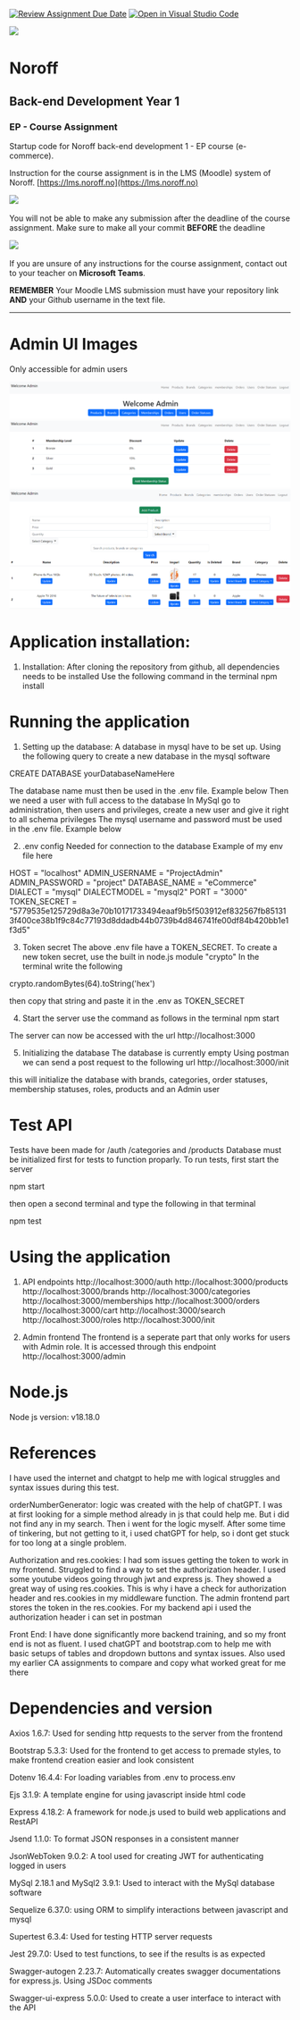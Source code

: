 [![Review Assignment Due Date](https://classroom.github.com/assets/deadline-readme-button-24ddc0f5d75046c5622901739e7c5dd533143b0c8e959d652212380cedb1ea36.svg)](https://classroom.github.com/a/zN7EOVUc)
[![Open in Visual Studio Code](https://classroom.github.com/assets/open-in-vscode-718a45dd9cf7e7f842a935f5ebbe5719a5e09af4491e668f4dbf3b35d5cca122.svg)](https://classroom.github.com/online_ide?assignment_repo_id=13823623&assignment_repo_type=AssignmentRepo)

![](http://143.42.108.232/pvt/Noroff-64.png)
# Noroff
## Back-end Development Year 1
### EP - Course Assignment

Startup code for Noroff back-end development 1 - EP course (e-commerce).

Instruction for the course assignment is in the LMS (Moodle) system of Noroff.
[https://lms.noroff.no](https://lms.noroff.no)

![](http://143.42.108.232/pvt/important.png)

You will not be able to make any submission after the deadline of the course assignment. Make sure to make all your commit **BEFORE** the deadline

![](http://143.42.108.232/pvt/help_small.png)

If you are unsure of any instructions for the course assignment, contact out to your teacher on **Microsoft Teams**.

**REMEMBER** Your Moodle LMS submission must have your repository link **AND** your Github username in the text file.

---

# Admin UI Images
Only accessible for admin users

![alt text](public/images/Dashboard.png)
![alt text](public/images/membership.png)
![alt text](public/images/Products.png)


# Application installation:

1. Installation:
After cloning the repository from github, all dependencies needs to be installed
Use the following command in the terminal
npm install 


# Running the application

1. Setting up the  database:
A database in mysql have to be set up.
Using the following query to create a new database in the mysql software

CREATE DATABASE yourDatabaseNameHere

The database name must then be used in the .env file. Example below
Then we need a user with full access to the database
In MySql go to administration, then users and privileges, create a new user and give it right to all schema privileges
The mysql username and password must be used in the .env file. Example below


2. .env config
Needed for connection to the database
Example of my env file here

HOST = "localhost"
ADMIN_USERNAME = "ProjectAdmin"
ADMIN_PASSWORD = "project"
DATABASE_NAME = "eCommerce"
DIALECT = "mysql"
DIALECTMODEL = "mysql2"
PORT = "3000"
TOKEN_SECRET = "5779535e125729d8a3e70b10171733494eaaf9b5f503912ef832567fb851313f400ce38b1f9c84c77193d8ddadb44b0739b4d846741fe00df84b420bb1e1f3d5"


3. Token secret
The above .env file have a TOKEN_SECRET. To create a new token secret, use the built in node.js module "crypto"
In the terminal write the following

crypto.randomBytes(64).toString('hex')

then copy that string and paste it in the .env as TOKEN_SECRET


4. Start the server
use the command as follows in the terminal
npm start

The server can now be accessed with the url http://localhost:3000


5. Initializing the database
The database is currently empty
Using postman we can send a post request to the following url 
http://localhost:3000/init

this will initialize the database with brands, categories, order statuses, membership statuses, roles, products and an Admin user

# Test API
Tests have been made for /auth /categories and /products
Database must be initialized first for tests to function proparly. 
To run tests, first start the server

npm start

then open a second terminal and type the following in that terminal

npm test


# Using the application

1. API endpoints
http://localhost:3000/auth
http://localhost:3000/products
http://localhost:3000/brands
http://localhost:3000/categories
http://localhost:3000/memberships
http://localhost:3000/orders
http://localhost:3000/cart
http://localhost:3000/search
http://localhost:3000/roles
http://localhost:3000/init

2. Admin frontend
The frontend is a seperate part that only works for users with Admin role. It is accessed through this endpoint
http://localhost:3000/admin


# Node.js
Node js version: v18.18.0


# References

I have used the internet and chatgpt to help me with logical struggles and syntax issues during this test.

orderNumberGenerator: 
logic was created with the help of chatGPT. 
I was at first looking for a simple method already in js that could help me. But i did not find any in my search.
Then i went for the logic myself. After some time of tinkering, but not getting to it, i used chatGPT for help, so i dont get stuck for too long at a single problem.

Authorization and res.cookies:
I had som issues getting the token to work in my frontend. Struggled to find a way to set the authorization header.
I used some youtube videos going through jwt and express js. They showed a great way of using res.cookies.
This is why i have a check for authorization header and res.cookies in my middleware function.
The admin frontend part stores the token in the res.cookies. For my backend api i used the authorization header i can set in postman

Front End: 
I have done significantly more backend training, and so my front end is not as fluent. 
I used chatGPT and bootstrap.com to help me with basic setups of tables and dropdown buttons and syntax issues.
Also used my earlier CA assignments to compare and copy what worked great for me there


# Dependencies and version

Axios 1.6.7:
Used for sending http requests to the server from the frontend

Bootstrap 5.3.3:
Used for the frontend to get access to premade styles, to make frontend creation easier and look consistent

Dotenv 16.4.4:
For loading variables from .env to process.env

Ejs 3.1.9:
A template engine for using javascript inside html code

Express 4.18.2:
A framework for node.js used to build web applications and RestAPI

Jsend 1.1.0:
To format JSON responses in a consistent manner

JsonWebToken 9.0.2:
A tool used for creating JWT for authenticating logged in users

MySql 2.18.1 and MySql2 3.9.1:
Used to interact with the MySql database software

Sequelize 6.37.0:
using ORM to simplify interactions between javascript and mysql

Supertest 6.3.4:
Used for testing HTTP server requests

Jest 29.7.0:
Used to test functions, to see if the results is as expected

Swagger-autogen 2.23.7:
Automatically creates swagger documentations for express.js. Using JSDoc comments

Swagger-ui-express 5.0.0:
Used to create a user interface to interact with the API




